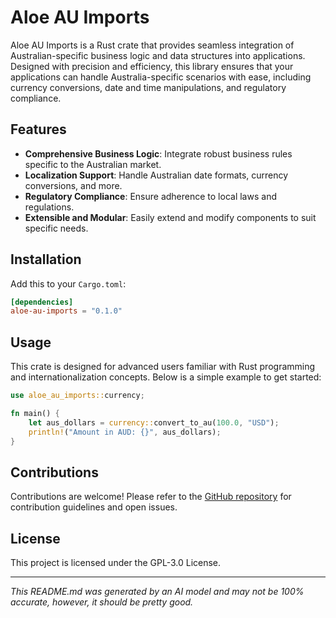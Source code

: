 # Aloe AU Imports

Aloe AU Imports is a Rust crate that provides seamless integration of Australian-specific business logic and data structures into applications. Designed with precision and efficiency, this library ensures that your applications can handle Australia-specific scenarios with ease, including currency conversions, date and time manipulations, and regulatory compliance.

## Features

- **Comprehensive Business Logic**: Integrate robust business rules specific to the Australian market.
- **Localization Support**: Handle Australian date formats, currency conversions, and more.
- **Regulatory Compliance**: Ensure adherence to local laws and regulations.
- **Extensible and Modular**: Easily extend and modify components to suit specific needs.

## Installation

Add this to your `Cargo.toml`:

```toml
[dependencies]
aloe-au-imports = "0.1.0"
```

## Usage

This crate is designed for advanced users familiar with Rust programming and internationalization concepts. Below is a simple example to get started:

```rust
use aloe_au_imports::currency;

fn main() {
    let aus_dollars = currency::convert_to_au(100.0, "USD");
    println!("Amount in AUD: {}", aus_dollars);
}
```

## Contributions

Contributions are welcome! Please refer to the [GitHub repository](https://github.com/klebs6/aloe-rs) for contribution guidelines and open issues.

## License

This project is licensed under the GPL-3.0 License.

---

*This README.md was generated by an AI model and may not be 100% accurate, however, it should be pretty good.*